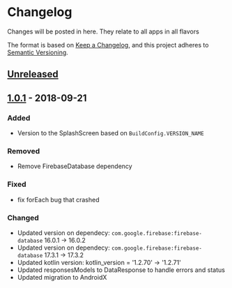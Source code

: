 # Changelog
Changes will be posted in here. They relate to all apps in all flavors

The format is based on [Keep a Changelog](https://keepachangelog.com/en/1.0.0/),
and this project adheres to [Semantic Versioning](https://semver.org/spec/v2.0.0.html).

## [Unreleased]

## [1.0.1] - 2018-09-21

### Added

- Version to the SplashScreen based on `BuildConfig.VERSION_NAME`

### Removed

- Remove FirebaseDatabase dependency

### Fixed
- fix forEach bug that crashed

### Changed
- Updated version on dependecy: `com.google.firebase:firebase-database` 16.0.1 -> 16.0.2
- Updated version on dependecy: `com.google.firebase:firebase-database` 17.3.1 -> 17.3.2
- Updated kotlin version: kotlin_version = '1.2.70' -> '1.2.71'
- Updated responsesModels to DataResponse to handle errors and status
- Updated migration to AndroidX

[Unreleased]: https://github.com/GDLDevComms/DevComms/compare/v1.0.1...HEAD
[1.0.1]: https://github.com/GDLDevComms/DevComms/compare/v1.0.1...v1.0.0
